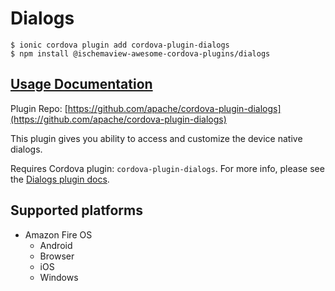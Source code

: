 # Dialogs

```text
$ ionic cordova plugin add cordova-plugin-dialogs
$ npm install @ischemaview-awesome-cordova-plugins/dialogs
```

## [Usage Documentation](https://danielsogl.gitbook.io/awesome-cordova-plugins/plugins/dialogs/)

Plugin Repo: [https://github.com/apache/cordova-plugin-dialogs](https://github.com/apache/cordova-plugin-dialogs)

This plugin gives you ability to access and customize the device native dialogs.

Requires Cordova plugin: `cordova-plugin-dialogs`. For more info, please see the [Dialogs plugin docs](https://github.com/apache/cordova-plugin-dialogs).

## Supported platforms

* Amazon Fire OS
  * Android
  * Browser
  * iOS
  * Windows

